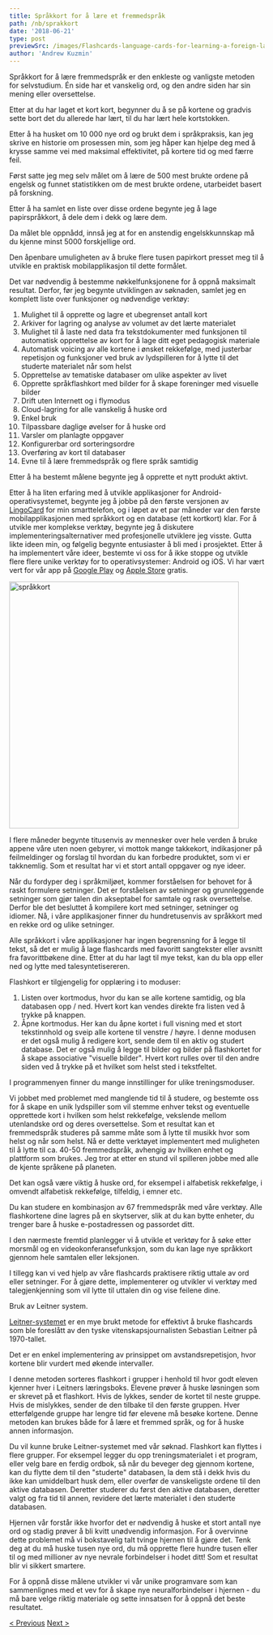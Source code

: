 ```yaml
---
title: Språkkort for å lære et fremmedspråk
path: /nb/sprakkort
date: '2018-06-21'
type: post
previewSrc: /images/Flashcards-language-cards-for-learning-a-foreign-language.-The-best-method-of-memorizing-words.jpg
author: 'Andrew Kuzmin'
---
```


Språkkort for å lære fremmedspråk er den enkleste og vanligste metoden for selvstudium. Én side har et vanskelig ord, og den andre siden har sin mening eller oversettelse.

Etter at du har laget et kort kort, begynner du å se på kortene og gradvis sette bort det du allerede har lært, til du har lært hele kortstokken.

Etter å ha husket om 10 000 nye ord og brukt dem i språkpraksis, kan jeg skrive en historie om prosessen min, som jeg håper kan hjelpe deg med å krysse samme vei med maksimal effektivitet, på kortere tid og med færre feil.

Først satte jeg meg selv målet om å lære de 500 mest brukte ordene på engelsk og funnet statistikken om de mest brukte ordene, utarbeidet basert på forskning.

Etter å ha samlet en liste over disse ordene begynte jeg å lage papirspråkkort, å dele dem i dekk og lære dem.

Da målet ble oppnådd, innså jeg at for en anstendig engelskkunnskap må du kjenne minst 5000 forskjellige ord.

Den åpenbare umuligheten av å bruke flere tusen papirkort presset meg til å utvikle en praktisk mobilapplikasjon til dette formålet.

Det var nødvendig å bestemme nøkkelfunksjonene for å oppnå maksimalt resultat. Derfor, før jeg begynte utviklingen av søknaden, samlet jeg en komplett liste over funksjoner og nødvendige verktøy:

1. Mulighet til å opprette og lagre et ubegrenset antall kort
2. Arkiver for lagring og analyse av volumet av det lærte materialet
3. Mulighet til å laste ned data fra tekstdokumenter med funksjonen til automatisk opprettelse av kort for å lage ditt eget pedagogisk materiale
4. Automatisk voicing av alle kortene i ønsket rekkefølge, med justerbar repetisjon og funksjoner ved bruk av lydspilleren for å lytte til det studerte materialet når som helst
5. Opprettelse av tematiske databaser om ulike aspekter av livet
6. Opprette språkflashkort med bilder for å skape foreninger med visuelle bilder
7. Drift uten Internett og i flymodus
8. Cloud-lagring for alle vanskelig å huske ord
9. Enkel bruk
10. Tilpassbare daglige øvelser for å huske ord
11. Varsler om planlagte oppgaver
12. Konfigurerbar ord sorteringsordre
13. Overføring av kort til databaser
14. Evne til å lære fremmedspråk og flere språk samtidig

Etter å ha bestemt målene begynte jeg å opprette et nytt produkt aktivt.

Etter å ha liten erfaring med å utvikle applikasjoner for Android-operativsystemet, begynte jeg å jobbe på den første versjonen av<a href="https://lingocard.com" target="_blank" rel="noopener"> LingoCard</a> for min smarttelefon, og i løpet av et par måneder var den første mobilapplikasjonen med språkkort og en database (ett kortkort) klar. For å utvikle mer komplekse verktøy, begynte jeg å diskutere implementeringsalternativer med profesjonelle utviklere jeg visste. Gutta likte ideen min, og følgelig begynte entusiaster å bli med i prosjektet. Etter å ha implementert våre ideer, bestemte vi oss for å ikke stoppe og utvikle flere flere unike verktøy for to operativsystemer: Android og iOS. Vi har vært vert for vår app på <a href="https://play.google.com/store/apps/details?id=com.lingocard.lingocard" target="_blank" rel="noopener">Google Play</a> og <a href="https://itunes.apple.com/us/app/lingocard/id1217076835?mt=8" target="_blank" rel="noopener">Apple Store</a> gratis.

<img class="aligncenter wp-image-7109" src="../images/2018/05/LingoCard-play.png" alt="språkkort" width="453" height="487" />

I flere måneder begynte titusenvis av mennesker over hele verden å bruke appene våre uten noen gebyrer, vi mottok mange takkekort, indikasjoner på feilmeldinger og forslag til hvordan du kan forbedre produktet, som vi er takknemlig. Som et resultat har vi et stort antall oppgaver og nye ideer.

Når du fordyper deg i språkmiljøet, kommer forståelsen for behovet for å raskt formulere setninger. Det er forståelsen av setninger og grunnleggende setninger som gjør talen din akseptabel for samtale og rask oversettelse. Derfor ble det besluttet å kompilere kort med setninger, setninger og idiomer. Nå, i våre applikasjoner finner du hundretusenvis av språkkort med en rekke ord og ulike setninger.

Alle språkkort i våre applikasjoner har ingen begrensning for å legge til tekst, så det er mulig å lage flashcards med favoritt sangtekster eller avsnitt fra favorittbøkene dine. Etter at du har lagt til mye tekst, kan du bla opp eller ned og lytte med talesyntetisereren.

Flashkort er tilgjengelig for opplæring i to moduser:

1. Listen over kortmodus, hvor du kan se alle kortene samtidig, og bla databasen opp / ned. Hvert kort kan vendes direkte fra listen ved å trykke på knappen.
2. Åpne kortmodus. Her kan du åpne kortet i full visning med et stort tekstinnhold og sveip alle kortene til venstre / høyre. I denne modusen er det også mulig å redigere kort, sende dem til en aktiv og studert database. Det er også mulig å legge til bilder og bilder på flashkortet for å skape associative "visuelle bilder". Hvert kort rulles over til den andre siden ved å trykke på et hvilket som helst sted i tekstfeltet.

I programmenyen finner du mange innstillinger for ulike treningsmoduser.

Vi jobbet med problemet med manglende tid til å studere, og bestemte oss for å skape en unik lydspiller som vil stemme enhver tekst og eventuelle opprettede kort i hvilken som helst rekkefølge, vekslende mellom utenlandske ord og deres oversettelse. Som et resultat kan et fremmedspråk studeres på samme måte som å lytte til musikk hvor som helst og når som helst. Nå er dette verktøyet implementert med muligheten til å lytte til ca. 40-50 fremmedspråk, avhengig av hvilken enhet og plattform som brukes. Jeg tror at etter en stund vil spilleren jobbe med alle de kjente språkene på planeten.

Det kan også være viktig å huske ord, for eksempel i alfabetisk rekkefølge, i omvendt alfabetisk rekkefølge, tilfeldig, i emner etc.

Du kan studere en kombinasjon av 67 fremmedspråk med våre verktøy. Alle flashkortene dine lagres på en skytserver, slik at du kan bytte enheter, du trenger bare å huske e-postadressen og passordet ditt.

I den nærmeste fremtid planlegger vi å utvikle et verktøy for å søke etter morsmål og en videokonferansefunksjon, som du kan lage nye språkkort gjennom hele samtalen eller leksjonen.

I tillegg kan vi ved hjelp av våre flashcards praktisere riktig uttale av ord eller setninger. For å gjøre dette, implementerer og utvikler vi verktøy med talegjenkjenning som vil lytte til uttalen din og vise feilene dine.

Bruk av Leitner system.

<a href="https://en.wikipedia.org/wiki/Leitner_system" target="_blank" rel="noopener">Leitner-systemet</a> er en mye brukt metode for effektivt å bruke flashcards som ble foreslått av den tyske vitenskapsjournalisten Sebastian Leitner på 1970-tallet.

Det er en enkel implementering av prinsippet om avstandsrepetisjon, hvor kortene blir vurdert med økende intervaller.

I denne metoden sorteres flashkort i grupper i henhold til hvor godt eleven kjenner hver i Leitners læringsboks. Elevene prøver å huske løsningen som er skrevet på et flashkort. Hvis de lykkes, sender de kortet til neste gruppe. Hvis de mislykkes, sender de den tilbake til den første gruppen. Hver etterfølgende gruppe har lengre tid før elevene må besøke kortene. Denne metoden kan brukes både for å lære et fremmed språk, og for å huske annen informasjon.

Du vil kunne bruke Leitner-systemet med vår søknad. Flashkort kan flyttes i flere grupper. For eksempel legger du opp treningsmaterialet i et program, eller velg bare en ferdig ordbok, så når du beveger deg gjennom kortene, kan du flytte dem til den "studerte" databasen, la dem stå i dekk hvis du ikke kan umiddelbart husk dem, eller overfør de vanskeligste ordene til den aktive databasen. Deretter studerer du først den aktive databasen, deretter valgt og fra tid til annen, revidere det lærte materialet i den studerte databasen.

Hjernen vår forstår ikke hvorfor det er nødvendig å huske et stort antall nye ord og stadig prøver å bli kvitt unødvendig informasjon. For å overvinne dette problemet må vi bokstavelig talt tvinge hjernen til å gjøre det. Tenk deg at du må huske tusen nye ord, du må opprette flere hundre tusen eller til og med millioner av nye nevrale forbindelser i hodet ditt! Som et resultat blir vi sikkert smartere.

For å oppnå disse målene utvikler vi vår unike programvare som kan sammenlignes med et vev for å skape nye neuralforbindelser i hjernen - du må bare velge riktig materiale og sette innsatsen for å oppnå det beste resultatet.

<a href="/nb/hvordan-laere-engelsk-raskt">< Previous</a> <a href="/nb/hvordan-forbedre-ordforrad">Next ></a>
